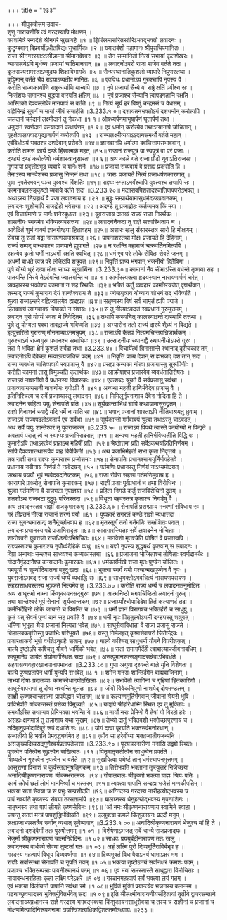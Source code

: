 +++
title = "२३३"

+++
श्रीपुरुषोत्तम उवाच-  
शृणु नारायणीश्रि त्वं गरदस्यापि मोक्षणम् ।  
काशमित्रे रम्यदेशे श्रीनगरे सुखावहे ॥१ ॥
झिल्लिमासरितस्तीरेऽभवद्भक्तो लवादनः ।  
कुटुम्बवान् विप्रवर्योऽधीतविद्यः सुधार्मिकः ॥२ ॥
ख्यातवंशी महामानः श्रीपुराधिपमानितः ।  
राजा श्रीनगरस्याऽऽसीन्नाम्ना श्रीमानवेश्वरः ॥३ ॥
तेन सम्मानितो नित्यं सभायां कृतशेखरः ।  
न्यायालयेऽपि मूर्धन्यः प्रजायां चातिमानवान् ॥४ ॥
लवादनोऽपरो राजा राजेव वर्तते तदा ।  
कृतराज्यसमस्ताऽभ्युदयः शिक्षाविभागके ॥५ ॥
सैन्यस्थानातिकुशलो व्यापारे निपुणस्तथा ।  
बुद्धिमान् वर्तते चैवं राज्ञ्याऽप्यतीव मानितः ॥६ ॥
एवविधः प्रधानोऽयं गुरुश्चापि नृपस्य वै ।  
करोति राज्यकार्याणि राष्ट्रकार्याणि यान्यपि ॥७ ॥
नृपे प्रजायां सैन्ये वा राष्ट्रे क्षतिं प्रवीक्ष्य सः ।  
निःसंशयः समानश्च बुद्ध्या वारयति क्षतिम् ॥८ ॥
नृपं प्रजाश्च सैन्यानि त्वापद्गतानि रक्षति ।  
आस्तिको देववल्लोके मानपात्रं स वर्तते ॥९ ॥
नित्यं सूर्यं हरं विष्णुं चन्द्रमसं च वेधसम् ।  
वह्निमिन्द्रं सुवर्णं च मायां जीवं सचार्हति ॥3.233.१ ०॥
दशायतनभक्तोऽयं दशधर्मान् करोत्यपि ।  
जलदानं चर्मदानं लक्ष्मीदानं तु नैकधा ॥१ १॥
ओषध्यर्पणमाभूषार्पणं घृतार्पणं तथा ।  
धनुर्दानं स्वर्णदानं कन्यादानं कथार्पणम् ॥१ २॥
एवं धर्मान् करोत्येव तथाऽन्यानपि चोचितान् ।  
गृहक्षेत्रालयवाट्युद्यानार्पणं करोत्यपि ॥१३ ॥
राज्यलक्ष्मीव्ययाऽऽदानसमर्थो वर्तते महान् ।  
एवंविधोऽयं भक्तश्च दशदेवान् प्रसेवते ॥१४॥
ज्ञानवानपि धर्मात्मा क्वचित्तामसभाववान् ।  
करोति तामसं कार्यं दण्डे हिंसात्मकं महत् ॥१५॥
राजानं राजपुत्रं वा स्वपुत्रं वा परं प्रजाः ।  
दण्ड्यं दण्डं करोत्येषो धर्मशास्त्रानुसारतः ॥१ ६॥
अथ काले गते राजा प्रौढो युवाऽतिराजसः ।  
मृगयायां प्रवृत्तोऽभूद् व्यवाये च शनैः शनैः ॥१७॥
प्रजायां सव्यवायं वै प्रसह्य प्रकरोति हि ।  
तेनाऽस्य मानवेशस्य प्रजासु निन्दनं तथा ॥१८॥
त्रासः प्रजायते नित्यं प्रजाधर्षणकारणात् ।  
पुत्रा नृपतेरभवन् पञ्च पुत्र्यश्च विंशतिः ॥१९॥
राज्ञ्यः सप्ताऽभवँश्चापि युवत्यश्च तथापि सः ।  
कामनाबलसङ्कृष्टो व्यवाये वर्तते सदा ॥3.233.२०॥
मद्यासवपिशतादश्चातिपापपरोऽभवत् ।  
अथाऽस्य निग्रहार्थं वै प्रजा लवादनाय ह ॥२१ ॥
मुहुः सम्प्रार्थयामासुर्धर्मदण्डप्रदानकम् ।  
लवादनः शुशोचापि राजद्रोहो भवेत्तथा ॥२२॥
अदण्डे तु प्रजाद्रोहः कर्तव्यमत्र किं मया ।  
एवं विचार्यमाणे च मार्गः शनैरबुध्यत ॥२३॥
युवराजाय दातव्यं राज्यं राजा निरर्थकः ।  
शासनीयः स्वयमेव भविष्यत्यपसत्तया ॥२४॥
लवादनेनैकदा तु राज्ञे सत्त्वस्थिताय च ।  
आवेदितं शुभं वाक्यं ज्ञानगोष्ठ्या हितावहम् ॥२५॥
असारः खलु संसारस्तत्र सारो हि मोक्षणम् ।  
सेवया तु सतां यद्वा नारायणसमाश्रयात् ॥२६॥
पापनाशस्तथा मोक्षः प्रजायते हि देहिनाम् ।  
राज्यं सम्पद् बान्धवाश्च प्राणयाने ह्युपागते ॥२७॥
न रक्षन्ति महाराजं चक्रवर्तिनमित्यपि ।  
रक्षत्येव कृतो धर्मो नाऽधर्मो रक्षति क्वचित् ॥२८॥
धर्म एव परे लोके सेवितः सेवते जनम् ।  
अधर्मो बाधते त्वत्र परे लोकेऽपि शत्रुवत् ॥२९॥
निवृत्तिं प्राप्य भगवान् भजनीयो हितैषिणा ।  
पुत्रे योग्ये धुरं दत्वा मोक्षः साध्यः सुखार्थिना ॥3.233.३०॥
कामानां नैव सीमाऽस्ति वर्धन्ते तृष्णया सह ।  
पातयन्ति निरये तेऽर्दयन्ति ज्वालयन्ति च ॥३ १॥
कामाँस्त्यक्त्वा हृदयस्थान् नारायणार्पणं चरेत् ।  
व्यवहारस्य भक्तेश्च कामानां न सह स्थितिः ॥३२॥
भक्तिं कर्तुं व्यवहारं कामाँस्त्यजेत् वृषार्थवान् ।  
तस्माद् राज्यं कुमाराय देयं शान्तेश्वराय ते ॥३३॥
ज्येष्ठपुत्राय योग्याय शोभनं तद् भविष्यति ।  
श्रुत्वा राजाऽन्तरे वह्निज्वालयेव ह्यदह्यत ॥३४॥
सतृष्णस्य विषं सर्वं चामृतं ह्यपि पद्मजे ।  
हितवाक्यं त्यागवाक्यं विषायते न संशयः ॥३५॥
स तु नीत्याऽवदत्तं स्वप्रधानं गुरुमुत्तमम् ।  
लवादन गुरो योग्यं भवता मे निवेदितम् ॥३६॥
तथापि कस्यचित् कालस्याऽन्ते दास्यामि तत्तथा ।  
पुत्रे तु योग्यता पक्वा तावद्राज्ये भविष्यति ॥३७॥
अभ्यासेन ततो राज्यं दास्ये शैघ्र्यं न विद्यते ।  
इत्युत्तरितो गुरुराण् मौनमाप्याऽनमन्नृपम् ॥३८॥
राजाऽपि कैतवं नित्यमचिन्तयन्निजार्थकम् ।  
गुरुश्चाऽयं राज्यगुरुः प्रधानश्च सभाधिपः ॥३९॥
उत्सादनीयः स्थानाद्वै स्थापनीयोऽपरो गुरुः ।  
तदा मे भविता क्षेमं कुशलं सर्वदा तथा ॥3.233.४०॥
विचार्येत्थं त्रिमासान्ते स्थानाद् दूरीचकार तम् ।  
लवादनोऽपि दैवेच्छां मत्वाऽत्यजन्निजं पदम् ॥४१ ॥
निवृत्तिं प्राप्य देवान् स ह्यभजद् दश तान् सदा ।  
राजा व्यवर्धत चातिव्यवाये स्वप्रजासु वै ॥४२॥
प्रसह्य कन्यका नीत्वा प्रजायास्तु सुरूपिणीः ।  
करोति कामनां तासु विमुञ्चति कृतार्थकः ॥४३॥
आक्रोशश्च प्रजास्वेव व्यवर्धतातिरोषतः ।  
राजाऽयं नाशनीयो वै प्रधानस्य विवासकः ॥४४॥
एकशब्दः श्रूयते वै सर्वप्रजासु सर्वथा ।  
प्रजाव्यवायव्यसनी नाशनीयः नृपोऽपि वै ॥४१॥
अन्यथा महती हानिर्भवेदेव प्रजासु वै ।  
इतिनिश्चित्य च सर्वे प्रजाग्र्यास्तु लवादनम् ॥४६॥
मिमिलुर्नृपनाशाय दैवेन नोदिता हि ते ।  
लवादनेन सहिता ययुः सेनापतिं प्रति ॥४७॥
सूर्यकान्ताभिधं चापि कथायामासुरुद्व्रतम् ।  
राज्ञो विनाशनं स्याद्वै यदि धर्मे न याति सः ॥४८॥
भवान् प्रजानां शास्ताऽपि नीतिमाश्रयतु ध्रुवाम् ।  
राजाऽयं राज्यपदतोऽवतार्य एव सर्वथा ॥४९॥
सूर्यकान्तो मर्मवाक्यं श्रुत्वा तथाऽस्तु चाऽवदत् ।  
अथ सर्वे ययुः शान्तेश्वरं तु युवराजकम् ॥3.233.५० ॥
राजाऽयं विपथे त्वास्ते पदयोग्यो न विद्यते ।  
अवतार्य पदात् त्वं च स्थाप्यः प्रजाभिरादरात् ॥५१ ॥
अन्यथा महती हानिर्भविष्यतीति विद्धि वः ।  
कुमारोऽपि तथाऽस्त्वेवं प्राहाऽथ महिषीं प्रति ॥५२॥
श्रेष्ठोत्तमां प्रति सर्वेऽकथयन्नितिनिर्णयम् ।  
सापि दैववशात्तथास्त्वेवं प्राह विवेकिनी ॥५३॥
अथ प्रजाभिर्महती सभा कृता निवृत्तये ।  
तत्र राज्ञी तथा राज्ञ्यः कुमाराश्च प्रजोत्तमाः ॥५४॥
सेनापतिः प्रधानश्चाययुर्निर्णयहेतवे ।  
प्रधानाय नवीनाय निर्णयं ते न्यवेदयन् ॥५५॥
गर्तमणिः प्रधानस्तु निर्णयं नाऽभ्यमोदयत् ।  
उत्थाय प्रययौ भूपं न्यवेदयदनिष्टकम् ॥५६॥
राजा रोषेण सहसा गर्तमणिमुवाच ह ।  
कारागारे प्रकरोतु सेनापति कुमारकम् ॥५७॥
राज्ञीं प्रजाः पूर्वप्रधानं च तथा विरोधिनः ।  
श्रुत्वा गर्तमणिना वै राजभटा नृपाज्ञया ॥५८॥
प्रहिता निगडे कर्तुं राजविरोधिनो द्रुतम् ।  
शतशोऽथ राजभटा दुद्रुवुः परितस्तदा ॥५९॥
विधृता बहवस्तत्र कृताश्च निगडेषु वै ।  
अथ लवादनस्तत्र राज्ञीं राजकुमारकम् ॥3.233.६०॥
सेनापतिं प्रसम्प्राप्य मन्त्रणां संविधाय सः ।  
गरं तीव्रतमं नीत्वा राजानं शरणं ययौ ॥६१ ॥
पुष्पहारं सगरलं कण्ठे राज्ञो न्यधात्तदा ।  
राजा सुगन्धमासाद्य शनैर्मूर्च्छामवाप ह ॥६२॥
मृतस्तूर्णं ततो गर्तमणिः सम्भ्रंशितः पदात् ।  
लवादनः प्रधानस्य पदे प्रजाभिरादृतः ॥६३॥
कारागारस्थिताः सर्वे लवादनेन मोचिताः ।  
शान्तेश्वरो युवराजो राजधिष्ण्येऽभिषेचितः ॥६४॥
मानवेशो मृतश्चेति घोषितं वै प्रजास्वपि ।  
राज्ञ्यस्ताश्च कुमाराश्च नृपौर्ध्वदैहिकं व्यधुः ॥६५॥
यज्ञो नृपस्य शुद्ध्यर्थं कृतवान् स लवादनः ।  
विप्रा अनाथाः सन्तश्च साध्व्यश्च कन्यकास्तथा ॥६६॥
प्रजाजना भोजिताश्च तोषिताः स्वर्णदानकैः ।  
गोदानैर्गृहदानैश्च कन्यादानैः कुमारकाः ॥६७॥
धर्मकार्यैर्मखे राजा मृतः पुण्येन योजितः ।  
यमपूर्यां च सूर्म्यादियातना बहुदुःखदाः ॥६८॥
भुक्त्वा स्वर्गं ययौ पश्चान्मखपुण्येन वै नृपः ।  
युवराजोऽभवद् राजा राज्यं धर्म्यं व्यधाद्धि सः ॥६९॥
साधुभक्तोऽभवन्नित्यं नारायणपरायणः ।  
सहस्रसाधवस्तस्य भुञ्जते नित्यमेव तु ॥3.233.७०॥
करोति राज्यं धर्म्यं च लवादनाऽनुमोदितः ।  
अथ साधूत्तमो नाम्ना किंशुकायनसद्गुरुः ॥७१॥
आत्मनिष्ठो भगवन्निष्ठितो लवादनं गुरुम् ।  
तथा शान्तेश्वरं भूपं सेनानी सूर्यकान्तकम् ॥७२॥
प्रजाग्र्याँश्चोपादिदेश हितं कल्याणदं तदा ।  
कर्मभिर्देहिनो लोके जायन्ते च वियन्ति च ॥७३ ॥
धर्मो ज्ञानं विरागश्च भक्तिर्हरौ च साधुषु ।  
कृतं यत् सेवनं पुण्यं दानं सह प्रयाति वै ॥७४॥
धर्मी नृपः पितृतुल्योऽधर्मी दण्ड्यस्तु शत्रुवत् ।  
धर्मिणा भूभृता श्रेयः प्रजानां नित्यदा भवेत् ॥७५॥
साघुसेवाविधाता वै राजा प्रजासु राजते ।  
बिडालबकवृत्तिस्तु प्रजाभिः परिभूयते ॥७६॥
यस्तु निर्मलहृत् कृष्णसेवापरो जितेन्द्रियः ।  
प्रजारक्षाकरो भूपो वर्धतेऽनुग्रहैः सताम् ॥७७॥
बाल्ये कश्चित् साधुधर्मा यौवने विपरीतकृत् ।  
बाल्ये दुष्टोऽपि कश्चित्तु यौवने धार्मिको भवेत् ॥७८॥
सतां समागमैर्देही त्वाबाल्याज्जीवनावधिम् ।  
सत्पुमानेव जायेत श्रेयोमार्गस्थितः सदा ॥७९॥
असत्पुमानसत्सङ्गादसन्नेवाऽभिवर्धते ।  
सहवासव्यवहारखानपानापमानतः ॥3.233.८०॥
गुणा अगुणा दृश्यन्ते बाले युनि विशेषतः ।  
बाल्ये पुण्यप्रतापेन धर्मी युन्यपि सभवेत् ॥८ १ ॥
शमेन मनसः शान्तिर्दमेन बाह्यवाजिनाम् ।  
ताभ्यां दोषाः प्रदातव्याः कामक्रोधादयोऽखिलाः ॥८२॥
उभावेतौ त्यागिनां च गृहिणां हितकारिणौ ।  
साधुसेवापराणां तु दोषा नश्यन्ति मूलतः ॥८३ ॥
जीवो विवेकनिपुणो नाशयेद् दोषमण्डलम् ।  
साक्षी कृष्णश्चान्तरात्मा प्रापयेद्धाम चोत्तमम् ॥८४॥
कल्याणमूर्तिर्भगवान् जीवानां श्रेयसे भुवि ।  
प्राविर्भवति श्रीकान्तस्तं प्रसेव्य विमुच्यते ॥८५॥
यद्यपि श्रीहरिर्धाम्नि स्थित एव तु मुक्तिदः ।  
समर्थोऽस्ति तथाप्यत्र प्रेमिभक्ता भवन्ति ये ॥८६॥
नार्यो नराः प्रेमिणो वै तेषां यो विरहो हरेः ।  
असह्यः क्षणमात्रं तु तन्नाशाय यथा सुखम् ॥८७॥
तेभ्यो दातुं भक्तिवशो भक्तेच्छापूरणाय च ।  
तदिहानुप्रमोदादिपूरं रूपं दधाति सः ॥८८॥
योगं दत्वा पूरयति भक्तसर्वमनोरथान् ।  
सजातीयो हि भवति प्रेमवृद्ध्यर्थमेव ह ॥८९॥
कृपैव सा हरेर्बोध्या भक्तजातीयजन्मनि ।  
असङ्ख्यदिव्यसद्गुणैश्वर्यप्रतापतेजसा ॥3.233.९०॥
पूरयन्नरनारीणां मनांसि तद्वशे स्थितः ।  
पुत्रत्वेन पतित्वेन सुहृत्त्वेन सखित्वतः ॥९१॥
पितृमातृसतीत्वेन साधुत्वेन प्रवर्तते ।  
शिष्यत्वेन गुरुत्वेन नृपत्वेन च वर्तते ॥९२॥
सुखयित्वा यथेष्टं तान् धर्मस्थापनमुत्तमम् ।  
आसुराणां विनाशं च कुर्वंस्तदानुषङ्गिकम् ॥९३॥
तिरोभवति भक्तानां तृप्त्युत्तरं निजेच्छया ।  
अनादिश्रीकृष्णनारायणः श्रीकम्भरात्मजः ॥९४॥
गोपालबालः श्रीकृष्णो भक्त्या ग्राह्यः श्रियः पतिः ।  
कामं क्रोधं छलं लोभं मानमिर्ष्यां च मत्सरम् ॥९५॥
त्यक्त्वा पापानि सन्दह्य भजेत्तं माणकीपतिम् ।  
भक्त्या सतां सेवया च स प्रभुः सम्प्रसीदति ॥९६॥
अग्निदस्य गरदस्य नारीहत्योद्भवस्य च ।  
पापं नश्यति कृष्णस्य सेवया तत्सतामपि ॥९७॥
बालघ्नस्य धेनुहत्योद्भवस्य नृपनाशिनः ।  
मातृघ्नस्य तथा पापं लीयते कृष्णसेविनः ॥९८॥
'ओं नमः श्रीकृष्णनारायणाय स्वामिने स्वाहा ।  
जपन्तु सततं मन्त्रं पापशुद्धिर्भविष्यति ॥९९॥
इत्युक्त्वा कमले किंशुकायनः प्रददौ मनुम् ।  
लक्षप्रजाभ्यस्तत्रैव सर्वान् व्यधात् सुवैष्णवान् ॥3.233.१ ००॥
अनादिश्रीकृष्णनारायणं भेजुश्च मां हि ते ।  
लवादनो दशदेवैर्मां ततः पुरुषोत्तमम् ॥१ ०१ ॥
विशेषेणाऽभजत् सर्वे चान्ये राजप्रजादयः ।  
भेजुर्मां श्रीकृष्णनारायणं चात्मनिवेदिनः ॥१ ०२॥
साधवः प्रययुर्बद्रीनारायणं ततः खलु ।  
लवादनस्य वार्धक्ये सेवया तुष्टतां गतः ॥१ ०३॥
अहं लक्ष्मि पुरो दिव्यमूर्तिराविर्बभूव ह ।  
गरदस्य महत्पापं विधूय दिव्यवर्ष्मणा ॥१ ०४॥
दिव्यमुक्तं विधायैवाऽनयं धामाऽक्षरं मम ।  
राज्ञीः सर्वास्तथा सेनापतिं च नृपतिं नवम् ॥१ ०५॥
भक्त्या तुष्टोऽनयं सर्वानक्षरं क्रमशः पदम् ।  
प्रजाश्च भक्तिसम्पन्नाः पावनीश्चानयं पदम् ॥१ ०६॥
एवं मया समस्तास्ते साधुद्वारा विमोचिताः ।  
मायाबन्धनरहिताः कृता लक्ष्मि परेऽक्षरे ॥१ ०७॥
गरदानमहत्पापं सर्वं भक्त्या लयं गतम् ।  
एवं भक्त्या विलीयन्ते पापानि सर्वथा रमे ॥१ ०८॥
भुक्तिं मुक्तिं प्रयान्त्येव भजनस्य बलान्मम ।  
पठनाच्छ्रवणादस्य भुक्तिर्मुक्तिर्भवेत् सदा ॥१ ०९॥
इति श्रीलक्ष्मीनारायणीयसंहितायां तृतीये द्वापरसन्ताने लवादनाख्यप्रधानस्य राज्ञे गरदस्य भगवद्भक्त्या किंशुकायनसाधुसेवया च तस्य च राज्ञीनां च प्रजानां च मोक्षणमित्यादिनिरूपणनामा त्रयस्त्रिंशत्यधिकद्विशततमोऽध्यायः ॥२३३ ॥
    
